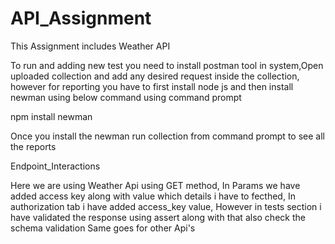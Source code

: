 # API_Assignment
This Assignment includes Weather API

To run and adding new test you need to install postman tool in system,Open uploaded collection and add any desired request inside the collection, however for reporting you have to first install node js and then install newman using below command using command prompt

npm install newman

Once you install the newman run collection from command prompt to see all the reports

Endpoint_Interactions

Here we are using Weather Api using GET method, In Params we have added access key along with value which details i have to fecthed, In authorization tab i have added access_key value, However in tests section i have validated the response using assert along with that also check the schema validation
Same goes for other Api's


